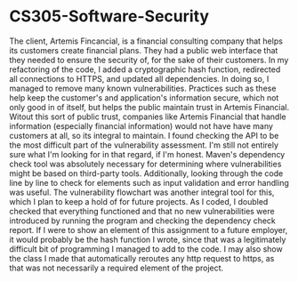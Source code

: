 # CS305-Software-Security

The client, Artemis Fincancial, is a financial consulting company that helps its customers create financial plans. They had a public web interface that they needed to ensure the security of, for the sake of their customers.
In my refactoring of the code, I added a cryptographic hash function, redirected all connections to HTTPS, and updated all dependencies. In doing so, I managed to remove many known vulnerabilities. Practices such as these help keep the customer's and application's information secure, which not only good in of itself, but helps the public maintain trust in Artemis Financial. Witout this sort of public trust, companies like Artemis Financial that handle information (especially financial information) would not have have many customers at all, so its integral to maintain.
I found checking the API to be the most difficult part of the vulnerability assessment. I'm still not entirely sure what I'm looking for in that regard, if I'm honest.
Maven's dependency check tool was absolutely necessary for determining where vulnerabilities might be based on third-party tools. Additionally, looking through the code line by line to check for elements such as input validation and error handling was useful. The vulnerability flowchart was another integral tool for this, which I plan to keep a hold of for future projects.
As I coded, I doubled checked that everything functioned and that no new vulnerabilities were introduced by running the program and checking the dependency check report.
If I were to show an element of this assignment to a future employer, it would probably be the hash function I wrote, since that was a legitimately difficult bit of programming I managed to add to the code. I may also show the class I made that automatically reroutes any http request to https, as that was not necessarily a required element of the project.
